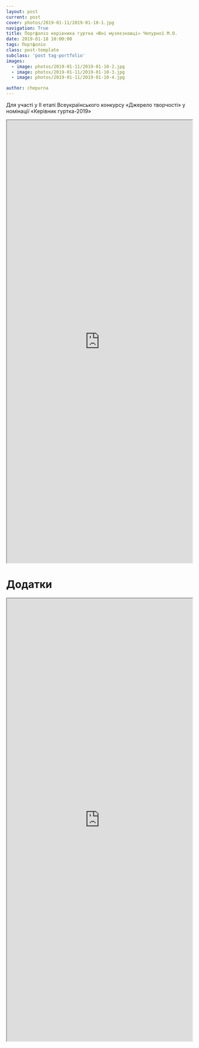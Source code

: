```yaml
---
layout: post
current: post
cover: photos/2019-01-11/2019-01-10-1.jpg
navigation: True
title: Портфоліо керівника гуртка «Юні музеєзнавці» Чепурної М.О.
date: 2019-01-18 10:00:00
tags: Портфоліо
class: post-template
subclass: 'post tag-portfolio'
images:
  - image: photos/2019-01-11/2019-01-10-2.jpg
  - image: photos/2019-01-11/2019-01-10-3.jpg
  - image: photos/2019-01-11/2019-01-10-4.jpg

author: chepurna
---
```


Для участі у ІІ етапі Всеукраїнського конкурсу «Джерело творчості» у номінації «Керівник гуртка-2019»

<iframe src="https://drive.google.com/file/d/1wJezfihJsIls84GKwEZxWYXnD_9tUszB/preview" width="100%" height="1200"></iframe>

# Додатки

<iframe src="https://drive.google.com/file/d/1GlexTXXJSjFOZAuUuldIfLMgyQpXZ5g6/preview" width="100%" height="1200"></iframe>
